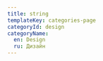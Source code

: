 ```yaml
---
title: string
templateKey: categories-page
categoryId: design
categoryName:
  en: Design
  ru: Дизайн
---
```


